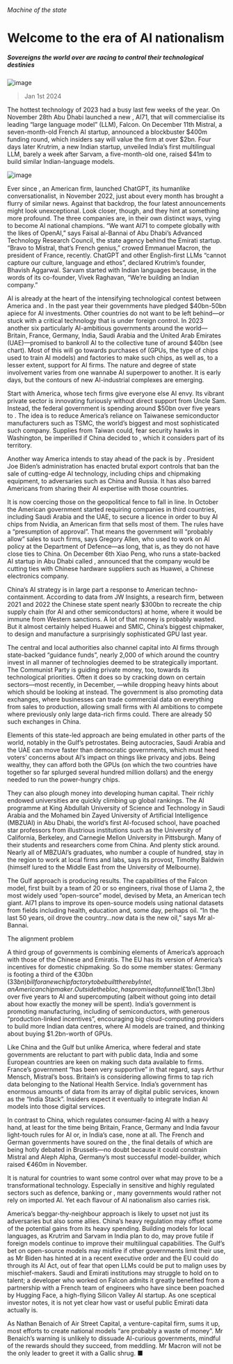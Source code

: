 ###### Machine of the state
# Welcome to the era of AI nationalism 
##### Sovereigns the world over are racing to control their technological destinies 
![image](images/20240106_WBD001.jpg) 
> Jan 1st 2024 
The hottest technology of 2023 had a busy last few weeks of the year. On November 28th Abu Dhabi launched a new , AI71, that will commercialise its leading “large language model” (LLM), Falcon. On December 11th Mistral, a seven-month-old French AI startup, announced a blockbuster $400m funding round, which insiders say will value the firm at over $2bn. Four days later Krutrim, a new Indian startup, unveiled India’s first multilingual LLM, barely a week after Sarvam, a five-month-old one, raised $41m to build similar Indian-language models.
![image](images/20240106_WBC833.png) 

Ever since , an American firm, launched ChatGPT, its humanlike conversationalist, in November 2022, just about every month has brought a flurry of similar news. Against that backdrop, the four latest announcements might look unexceptional. Look closer, though, and they hint at something more profound. The three companies are, in their own distinct ways, vying to become AI national champions. “We want AI71 to compete globally with the likes of OpenAI,” says Faisal al-Bannai of Abu Dhabi’s Advanced Technology Research Council, the state agency behind the Emirati startup. “Bravo to Mistral, that’s French genius,” crowed Emmanuel Macron, the president of France, recently. ChatGPT and other English-first LLMs “cannot capture our culture, language and ethos”, declared Krutrim’s founder, Bhavish Aggarwal. Sarvam started with Indian languages because, in the words of its co-founder, Vivek Raghavan, “We’re building an Indian company.”
AI is already at the heart of the intensifying technological contest between America and . In the past year their governments have pledged $40bn-50bn apiece for AI investments. Other countries do not want to be left behind—or stuck with a critical technology that is under foreign control. In 2023 another six particularly AI-ambitious governments around the world—Britain, France, Germany, India, Saudi Arabia and the United Arab Emirates (UAE)—promised to bankroll AI to the collective tune of around $40bn (see chart). Most of this will go towards purchases of  (GPUs, the type of chips used to train AI models) and factories to make such chips, as well as, to a lesser extent, support for AI firms. The nature and degree of state involvement varies from one wannabe AI superpower to another. It is early days, but the contours of new AI-industrial complexes are emerging. 
Start with America, whose tech firms give everyone else AI envy. Its vibrant private sector is innovating furiously without direct support from Uncle Sam. Instead, the federal government is spending around $50bn over five years to . The idea is to reduce America’s reliance on Taiwanese semiconductor manufacturers such as TSMC, the world’s biggest and most sophisticated such company. Supplies from Taiwan could, fear security hawks in Washington, be imperilled if China decided to , which it considers part of its territory.
Another way America intends to stay ahead of the pack is by . President Joe Biden’s administration has enacted brutal export controls that ban the sale of cutting-edge AI technology, including chips and chipmaking equipment, to adversaries such as China and Russia. It has also barred Americans from sharing their AI expertise with those countries. 
It is now coercing those on the geopolitical fence to fall in line. In October the American government started requiring companies in third countries, including Saudi Arabia and the UAE, to secure a licence in order to buy AI chips from Nvidia, an American firm that sells most of them. The rules have a “presumption of approval”. That means the government will “probably allow” sales to such firms, says Gregory Allen, who used to work on AI policy at the Department of Defence—as long, that is, as they do not have close ties to China. On December 6th Xiao Peng, who runs a state-backed AI startup in Abu Dhabi called , announced that the company would be cutting ties with Chinese hardware suppliers such as Huawei, a Chinese electronics company.
China’s AI strategy is in large part a response to American techno-containment. According to data from JW Insights, a research firm, between 2021 and 2022 the Chinese state spent nearly $300bn to recreate the chip supply chain (for AI and other semiconductors) at home, where it would be immune from Western sanctions. A lot of that money is probably wasted. But it almost certainly helped Huawei and SMIC, China’s biggest chipmaker, to design and manufacture a surprisingly sophisticated GPU last year. 
The central and local authorities also channel capital into AI firms through state-backed “guidance funds”, nearly 2,000 of which around the country invest in all manner of technologies deemed to be strategically important. The Communist Party is guiding private money, too, towards its technological priorities. Often it does so by cracking down on certain sectors—most recently, in December, —while dropping heavy hints about which  should be looking at instead. The government is also promoting data exchanges, where businesses can trade commercial data on everything from sales to production, allowing small firms with AI ambitions to compete where previously only large data-rich firms could. There are already 50 such exchanges in China.
Elements of this state-led approach are being emulated in other parts of the world, notably in the Gulf’s petrostates. Being autocracies, Saudi Arabia and the UAE can move faster than democratic governments, which must heed voters’ concerns about AI’s impact on things like privacy and jobs. Being wealthy, they can afford both the GPUs (on which the two countries have together so far splurged several hundred million dollars) and the energy needed to run the power-hungry chips. 
They can also plough money into developing human capital. Their richly endowed universities are quickly climbing up global rankings. The AI programme at King Abdullah University of Science and Technology in Saudi Arabia and the Mohamed bin Zayed University of Artificial Intelligence (MBZUAI) in Abu Dhabi, the world’s first AI-focused school, have poached star professors from illustrious institutions such as the University of California, Berkeley, and Carnegie Mellon University in Pittsburgh. Many of their students and researchers come from China. And plenty stick around. Nearly all of MBZUAI’s graduates, who number a couple of hundred, stay in the region to work at local firms and labs, says its provost, Timothy Baldwin (himself lured to the Middle East from the University of Melbourne). 
The Gulf approach is producing results. The capabilities of the Falcon model, first built by a team of 20 or so engineers, rival those of Llama 2, the most widely used “open-source” model, devised by Meta, an American tech giant. AI71 plans to improve its open-source models using national datasets from fields including health, education and, some day, perhaps oil. “In the last 50 years, oil drove the country…now data is the new oil,” says Mr al-Bannai.
The alignment problem
A third group of governments is combining elements of America’s approach with those of the Chinese and Emiratis. The EU has its version of America’s incentives for domestic chipmaking. So do some member states: Germany is footing a third of the €30bn ($33bn) bill for a new chip factory to be built there by Intel, an American chipmaker. Outside the bloc,  has promised to funnel £1bn ($1.3bn) over five years to AI and supercomputing (albeit without going into detail about how exactly the money will be spent). India’s government is promoting manufacturing, including of semiconductors, with generous “production-linked incentives”, encouraging big cloud-computing providers to build more Indian data centres, where AI models are trained, and thinking about buying $1.2bn-worth of GPUs. 
Like China and the Gulf but unlike America, where federal and state governments are reluctant to part with public data, India and some European countries are keen on making such data available to firms. France’s government “has been very supportive” in that regard, says Arthur Mensch, Mistral’s boss. Britain’s is considering allowing firms to tap rich data belonging to the National Health Service. India’s government has enormous amounts of data from its array of digital public services, known as the “India Stack”. Insiders expect it eventually to integrate Indian AI models into those digital services.
In contrast to China, which regulates consumer-facing AI with a heavy hand, at least for the time being Britain, France, Germany and India favour light-touch rules for AI or, in India’s case, none at all. The French and German governments have soured on the , the final details of which are being hotly debated in Brussels—no doubt because it could constrain Mistral and Aleph Alpha, Germany’s most successful model-builder, which raised €460m in November.
It is natural for countries to want some control over what may prove to be a transformational technology. Especially in sensitive and highly regulated sectors such as defence, banking or , many governments would rather not rely on imported AI. Yet each flavour of AI nationalism also carries risk. 
America’s beggar-thy-neighbour approach is likely to upset not just its adversaries but also some allies. China’s heavy regulation may offset some of the potential gains from its heavy spending. Building models for local languages, as Krutrim and Sarvam in India plan to do, may prove futile if foreign models continue to improve their multilingual capabilities. The Gulf’s bet on open-source models may misfire if other governments limit their use, as Mr Biden has hinted at in a recent executive order and the EU could do through its AI Act, out of fear that open LLMs could be put to malign uses by mischief-makers. Saudi and Emirati institutions may struggle to hold on to talent; a developer who worked on Falcon admits it greatly benefited from a partnership with a French team of engineers who have since been poached by Hugging Face, a high-flying Silicon Valley AI startup. As one sceptical investor notes, it is not yet clear how vast or useful public Emirati data actually is. 
As Nathan Benaich of Air Street Capital, a venture-capital firm, sums it up, most efforts to create national models “are probably a waste of money”. Mr Benaich’s warning is unlikely to dissuade AI-curious governments, mindful of the rewards should they succeed, from meddling. Mr Macron will not be the only leader to greet it with a Gallic shrug. ■

